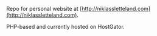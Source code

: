 Repo for personal website at [http://niklassletteland.com](http://niklassletteland.com).

PHP-based and currently hosted on HostGator.